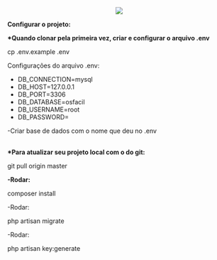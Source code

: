 <a href="http://localhost/web-osfacil/public/admin/home"></a>

<p align="center"><img src="https://laravel.com/assets/img/components/logo-laravel.svg"></p>

<b>Configurar o projeto:</b>

<b>*Quando clonar pela primeira vez, criar e configurar o arquivo .env</b>
    <p>cp .env.example .env</p>

Configurações do arquivo .env:
- DB_CONNECTION=mysql
- DB_HOST=127.0.0.1
- DB_PORT=3306
- DB_DATABASE=osfacil
- DB_USERNAME=root
- DB_PASSWORD=
    
-Criar base de dados com o nome que deu no .env

<br>
<b>*Para atualizar seu projeto local com o do git:</b>
    <p>git pull origin master</p>
    
<b>-Rodar:</b>
    <p>composer install</p>
    
<p>-Rodar:</p>
    <p>php artisan migrate</p>

<p>-Rodar:</p>
    <p>php artisan key:generate</p>



